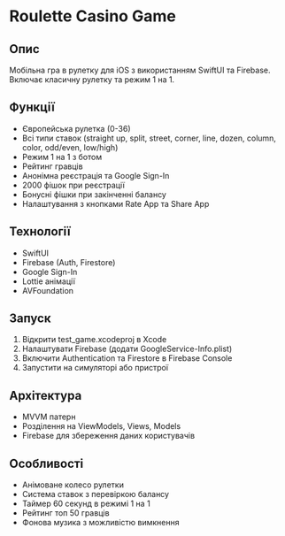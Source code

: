 # Roulette Casino Game

## Опис
Мобільна гра в рулетку для iOS з використанням SwiftUI та Firebase. Включає класичну рулетку та режим 1 на 1.

## Функції
- Європейська рулетка (0-36)
- Всі типи ставок (straight up, split, street, corner, line, dozen, column, color, odd/even, low/high)
- Режим 1 на 1 з ботом
- Рейтинг гравців
- Анонімна реєстрація та Google Sign-In
- 2000 фішок при реєстрації
- Бонусні фішки при закінченні балансу
- Налаштування з кнопками Rate App та Share App

## Технології
- SwiftUI
- Firebase (Auth, Firestore)
- Google Sign-In
- Lottie анімації
- AVFoundation

## Запуск
1. Відкрити test_game.xcodeproj в Xcode
2. Налаштувати Firebase (додати GoogleService-Info.plist)
3. Включити Authentication та Firestore в Firebase Console
4. Запустити на симуляторі або пристрої

## Архітектура
- MVVM патерн
- Розділення на ViewModels, Views, Models
- Firebase для збереження даних користувачів

## Особливості
- Анімоване колесо рулетки
- Система ставок з перевіркою балансу
- Таймер 60 секунд в режимі 1 на 1
- Рейтинг топ 50 гравців
- Фонова музика з можливістю вимкнення
